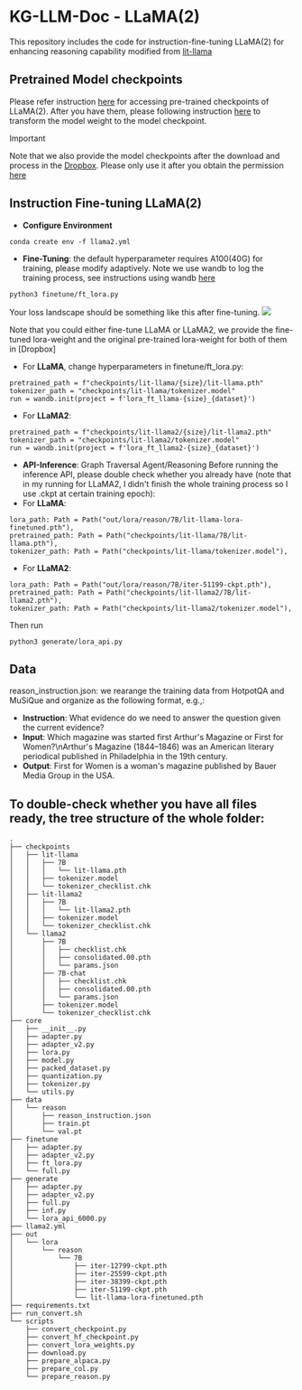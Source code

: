 # KG-LLM-Doc - LLaMA(2)
This repository includes the code for instruction-fine-tuning LLaMA(2) for enhancing reasoning capability modified from [lit-llama](https://github.com/Lightning-AI/lit-llama)

## Pretrained Model checkpoints
Please refer instruction [here](https://github.com/Lightning-AI/lit-llama) for accessing pre-trained checkpoints of LLaMA(2). After you have them, please following instruction [here](https://github.com/Lightning-AI/lit-llama/blob/main/howto/download_weights.md) to transform the model weight to the model checkpoint. 

> [!important]  
Note that we also provide the model checkpoints after the download and process in the [Dropbox](). Please only use it after you obtain the permission [here](https://ai.meta.com/llama/)



## Instruction Fine-tuning LLaMA(2)
* **Configure Environment**
```
conda create env -f llama2.yml
```
* **Fine-Tuning**: the default hyperparameter requires A100(40G) for training, please modify adaptively. Note we use wandb to log the training process, see instructions using wandb [here](https://docs.wandb.ai/quickstart)
```
python3 finetune/ft_lora.py
```
Your loss landscape should be something like this after fine-tuning.
![](./img/.png)

Note that you could either fine-tune LLaMA or LLaMA2, we provide the fine-tuned lora-weight and the original pre-trained lora-weight for both of them in [Dropbox]
* For **LLaMA**, change hyperparameters in finetune/ft_lora.py:
```
pretrained_path = f"checkpoints/lit-llama/{size}/lit-llama.pth"
tokenizer_path = "checkpoints/lit-llama/tokenizer.model"
run = wandb.init(project = f'lora_ft_llama-{size}_{dataset}')
```
* For **LLaMA2**:
```
pretrained_path = f"checkpoints/lit-llama2/{size}/lit-llama2.pth"
tokenizer_path = "checkpoints/lit-llama2/tokenizer.model"
run = wandb.init(project = f'lora_ft_llama2-{size}_{dataset}')
```


* **API-Inference**: Graph Traversal Agent/Reasoning
Before running the inference API, please double check whether you already have (note that in my running for LLaMA2, I didn't finish the whole training process so I use .ckpt at certain training epoch):
* For **LLaMA**:
```
lora_path: Path = Path("out/lora/reason/7B/lit-llama-lora-finetuned.pth"),
pretrained_path: Path = Path("checkpoints/lit-llama/7B/lit-llama.pth"),
tokenizer_path: Path = Path("checkpoints/lit-llama/tokenizer.model"),
```
* For **LLaMA2**:
```
lora_path: Path = Path("out/lora/reason/7B/iter-51199-ckpt.pth"),
pretrained_path: Path = Path("checkpoints/lit-llama2/7B/lit-llama2.pth"),
tokenizer_path: Path = Path("checkpoints/lit-llama2/tokenizer.model"),
```
Then run
```
python3 generate/lora_api.py
```



## Data
reason_instruction.json: we rearange the training data from HotpotQA and MuSiQue and organize as the following format, e.g.,:
* **Instruction**: What evidence do we need to answer the question given the current evidence?
* **Input**: Which magazine was started first Arthur's Magazine or First for Women?\nArthur's Magazine (1844–1846) was an American literary periodical published in Philadelphia in the 19th century.
* **Output**: First for Women is a woman's magazine published by Bauer Media Group in the USA.

## To double-check whether you have all files ready, the tree structure of the whole folder:
```
.
├── checkpoints
│   ├── lit-llama
│   │   ├── 7B
│   │   │   └── lit-llama.pth
│   │   ├── tokenizer.model
│   │   └── tokenizer_checklist.chk
│   ├── lit-llama2
│   │   ├── 7B
│   │   │   └── lit-llama2.pth
│   │   ├── tokenizer.model
│   │   └── tokenizer_checklist.chk
│   └── llama2
│       ├── 7B
│       │   ├── checklist.chk
│       │   ├── consolidated.00.pth
│       │   └── params.json
│       ├── 7B-chat
│       │   ├── checklist.chk
│       │   ├── consolidated.00.pth
│       │   └── params.json
│       ├── tokenizer.model
│       └── tokenizer_checklist.chk
├── core
│   ├── __init__.py
│   ├── adapter.py
│   ├── adapter_v2.py
│   ├── lora.py
│   ├── model.py
│   ├── packed_dataset.py
│   ├── quantization.py
│   ├── tokenizer.py
│   └── utils.py
├── data
│   └── reason
│       ├── reason_instruction.json
│       ├── train.pt
│       └── val.pt
├── finetune
│   ├── adapter.py
│   ├── adapter_v2.py
│   ├── ft_lora.py
│   └── full.py
├── generate
│   ├── adapter.py
│   ├── adapter_v2.py
│   ├── full.py
│   ├── inf.py
│   └── lora_api_6000.py
├── llama2.yml
├── out
│   └── lora
│       └── reason
│           └── 7B
│               ├── iter-12799-ckpt.pth
│               ├── iter-25599-ckpt.pth
│               ├── iter-38399-ckpt.pth
│               ├── iter-51199-ckpt.pth
│               └── lit-llama-lora-finetuned.pth
├── requirements.txt
├── run_convert.sh
└── scripts
    ├── convert_checkpoint.py
    ├── convert_hf_checkpoint.py
    ├── convert_lora_weights.py
    ├── download.py
    ├── prepare_alpaca.py
    ├── prepare_col.py
    └── prepare_reason.py
```
  
